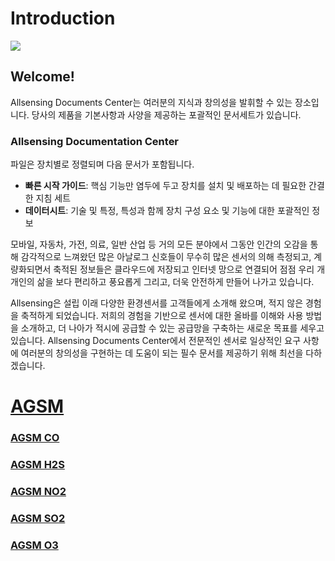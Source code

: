 # Introduction

![](.gitbook/assets/allsensing\_logo.png)

## Welcome!

Allsensing Documents Center는 여러분의 지식과 창의성을 발휘할 수 있는 장소입니다. 당사의 제품을 기본사항과 사양을 제공하는 포괄적인 문서세트가 있습니다.

### Allsensing Documentation Center

파일은 장치별로 정렬되며 다음 문서가 포함됩니다.

* **빠른 시작 가이드**: 핵심 기능만 염두에 두고 장치를 설치 및 배포하는 데 필요한 간결한 지침 세트
* **데이터시트**: 기술 및 특정, 특성과 함께 장치 구성 요소 및 기능에 대한 포괄적인 정보

모바일, 자동차, 가전, 의료, 일반 산업 등 거의 모든 분야에서 그동안 인간의 오감을 통해 감각적으로 느껴왔던 많은 아날로그 신호들이 무수히 많은 센서의 의해 측정되고, 계량화되면서 축적된 정보들은 클라우드에 저장되고 인터넷 망으로 연결되어 점점 우리 개개인의 삶을 보다 편리하고 풍요롭게 그리고, 더욱 안전하게 만들어 나가고 있습니다.

Allsensing은 설립 이래 다양한 환경센서를 고객들에게 소개해 왔으며, 적지 않은 경험을 축적하게 되었습니다. 저희의 경험을 기반으로 센서에 대한 올바를 이해와 사용 방법을 소개하고, 더 나아가 적시에 공급할 수 있는 공급망을 구축하는 새로운 목표를 세우고 있습니다. Allsensing Documents Center에서 전문적인 센서로 일상적인 요구 사항에 여러분의 창의성을 구현하는 데 도움이 되는 필수 문서를 제공하기 위해 최선을 다하겠습니다.

# [AGSM](https://docs.allsensing.co.kr/allsensing.docs.co.kr/product-document/agsm) 
### [AGSM CO](https://docs.allsensing.co.kr/allsensing.docs.co.kr/product-document/agsm/agsm-co) 
### [AGSM H2S](https://docs.allsensing.co.kr/allsensing.docs.co.kr/product-document/agsm/agsm-h2s)
### [AGSM NO2](https://docs.allsensing.co.kr/allsensing.docs.co.kr/product-document/agsm/agsm-no2) 
### [AGSM SO2](https://docs.allsensing.co.kr/allsensing.docs.co.kr/product-document/agsm/agsm-so2) 
### [AGSM O3](https://docs.allsensing.co.kr/allsensing.docs.co.kr/product-document/agsm/agsm-o3) 


